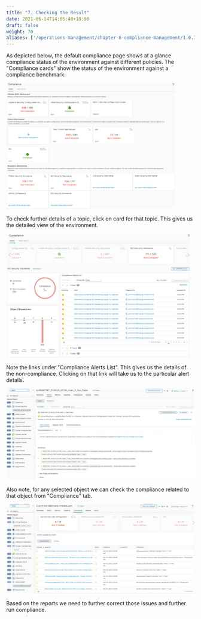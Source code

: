 ```yaml
---
title: "7. Checking the Result"
date: 2021-06-14T14:05:40+10:00
draft: false
weight: 70
aliases: ['/operations-management/chapter-6-compliance-management/1.6.7-checking-the-result']
---
```


As depicted below, the default compliance page shows at a glance compliance status of the environment against different policies. The "Compliance cards" show the status of the environment against a compliance benchmark.

![Compliance dashboard](1.6.7-fig-1.png)

To check further details of a topic, click on card for that topic. This gives us the detailed view of the environment.

![Alert details](1.6.7-fig-2.png)

Note the links under "Compliance Alerts List". This gives us the details of the non-compliance. Clicking on that link will take us to the particular alert details.

![Object details](1.6.7-fig-3.png)

Also note, for any selected object we can check the compliance related to that object from "Compliance" tab.

![Compliance details](1.6.7-fig-4.png)

Based on the reports we need to further correct those issues and further run compliance.
